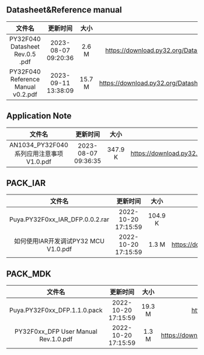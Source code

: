 ## Datasheet&Reference manual
| 文件名 | 更新时间 | 大小 | 下载地址 |
| :----: | :----: | :----: | :----: |
| PY32F040 Datasheet Rev.0.5 .pdf | 2023-08-07 09:20:36 | 2.6 M | https://download.py32.org/Datasheet%26Reference%20manual/PY32F040%20Datasheet%20Rev.0.5%20.pdf |
| PY32F040 Reference Manual v0.2.pdf | 2023-09-11 13:38:09 | 15.7 M | https://download.py32.org/Datasheet%26Reference%20manual/PY32F040%20Reference%20Manual%20v0.2.pdf |
## Application Note
| 文件名 | 更新时间 | 大小 | 下载地址 |
| :----: | :----: | :----: | :----: |
| AN1034_PY32F040系列应用注意事项 V1.0.pdf | 2023-08-07 09:36:35 | 347.9 K | https://download.py32.org/Application%20Note/AN1034_PY32F040%E7%B3%BB%E5%88%97%E5%BA%94%E7%94%A8%E6%B3%A8%E6%84%8F%E4%BA%8B%E9%A1%B9%20V1.0.pdf |
## PACK_IAR
| 文件名 | 更新时间 | 大小 | 下载地址 |
| :----: | :----: | :----: | :----: |
| Puya.PY32F0xx_IAR_DFP.0.0.2.rar | 2022-10-20 17:15:59 | 104.9 K | https://download.py32.org/PACK_IAR/Puya.PY32F0xx_IAR_DFP.0.0.2.rar |
| 如何使用IAR开发调试PY32 MCU V1.0.pdf | 2022-10-20 17:15:59 | 1.3 M | https://download.py32.org/PACK_IAR/%E5%A6%82%E4%BD%95%E4%BD%BF%E7%94%A8IAR%E5%BC%80%E5%8F%91%E8%B0%83%E8%AF%95PY32%20MCU%20V1.0.pdf |
## PACK_MDK
| 文件名 | 更新时间 | 大小 | 下载地址 |
| :----: | :----: | :----: | :----: |
| Puya.PY32F0xx_DFP.1.1.0.pack | 2022-10-20 17:15:59 | 19.3 M | https://download.py32.org/PACK_MDK/Puya.PY32F0xx_DFP.1.1.0.pack |
| PY32F0xx_DFP User Manual Rev.1.0.pdf | 2022-10-20 17:15:59 | 1.3 M | https://download.py32.org/PACK_MDK/PY32F0xx_DFP%20User%20Manual%20Rev.1.0.pdf |
